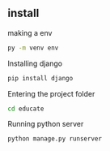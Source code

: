 ## install

making a env
```bash
py -m venv env
```
Installing django
```bash
pip install django
```
Entering the project folder
```bash
cd educate
```

Running python server
```bash
python manage.py runserver
```
